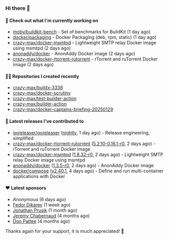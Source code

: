 ### Hi there 👋

#### 👷 Check out what I'm currently working on

- [moby/buildkit-bench](https://github.com/moby/buildkit-bench) - Set of benchmarks for BuildKit (1 day ago)
- [docker/packaging](https://github.com/docker/packaging) - Docker Packaging (deb, rpm, static) (1 day ago)
- [crazy-max/docker-msmtpd](https://github.com/crazy-max/docker-msmtpd) - Lightweight SMTP relay Docker image using msmtpd (2 days ago)
- [anonaddy/docker](https://github.com/anonaddy/docker) - AnonAddy Docker image (2 days ago)
- [crazy-max/docker-rtorrent-rutorrent](https://github.com/crazy-max/docker-rtorrent-rutorrent) - rTorrent and ruTorrent Docker image (2 days ago)

#### 👨‍💻 Repositories I created recently

- [crazy-max/buildx-3338](https://github.com/crazy-max/buildx-3338)
- [crazy-max/docker-scrutiny](https://github.com/crazy-max/docker-scrutiny)
- [crazy-max/test-builder-action](https://github.com/crazy-max/test-builder-action)
- [crazy-max/builder-action](https://github.com/crazy-max/builder-action)
- [crazy-max/docker-captains-briefing-20250129](https://github.com/crazy-max/docker-captains-briefing-20250129)

#### 🚀 Latest releases I've contributed to

- [goreleaser/goreleaser](https://github.com/goreleaser/goreleaser) ([nightly](https://github.com/goreleaser/goreleaser/releases/tag/nightly), 1 day ago) - Release engineering, simplified
- [crazy-max/docker-rtorrent-rutorrent](https://github.com/crazy-max/docker-rtorrent-rutorrent) ([5.2.10-0.16.1-r0](https://github.com/crazy-max/docker-rtorrent-rutorrent/releases/tag/5.2.10-0.16.1-r0), 2 days ago) - rTorrent and ruTorrent Docker image
- [crazy-max/docker-msmtpd](https://github.com/crazy-max/docker-msmtpd) ([1.8.32-r0](https://github.com/crazy-max/docker-msmtpd/releases/tag/1.8.32-r0), 2 days ago) - Lightweight SMTP relay Docker image using msmtpd
- [anonaddy/docker](https://github.com/anonaddy/docker) ([1.3.5-r0](https://github.com/anonaddy/docker/releases/tag/1.3.5-r0), 2 days ago) - AnonAddy Docker image
- [docker/compose](https://github.com/docker/compose) ([v2.40.1](https://github.com/docker/compose/releases/tag/v2.40.1), 4 days ago) - Define and run multi-container applications with Docker

#### ❤️ Latest sponsors
- _Anonymous_ (6 days ago)
- [Fedor Dikarev](https://github.com/fedordikarev) (1 week ago)
- [Jonathan Prusik](https://github.com/jprusik) (1 month ago)
- [Jeremy Chabernaud](https://github.com/djerfy) (4 months ago)
- [Don Pattee](https://github.com/DPattee) (4 months ago)

Thanks again for your support, it is much appreciated! 🙏
